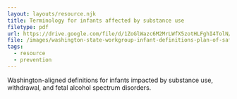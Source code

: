 ```yaml
---
layout: layouts/resource.njk
title: Terminology for infants affected by substance use
filetype: pdf
url: https://drive.google.com/file/d/1ZoGlWazc6M2MrLWfX5zotHLFghI4TolN/view
file: /images/washington-state-workgroup-infant-definitions-plan-of-safe-care.pdf
tags:
  - resource
  - prevention
---
```

Washington-aligned definitions for infants impacted by substance use, withdrawal, and fetal alcohol spectrum disorders.
